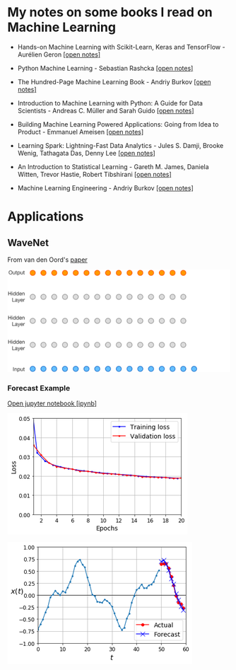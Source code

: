 # My notes on some books I read on Machine Learning

- Hands-on Machine Learning with Scikit-Learn, Keras and TensorFlow - Aurélien Geron [[open notes]](hands-on-ml/notes.md)

- Python Machine Learning - Sebastian Rashcka [[open notes]](python-ml/notes.md)

- The Hundred-Page Machine Learning Book - Andriy Burkov [[open notes]](hundred-page-ml/notes.md)

- Introduction to Machine Learning with Python: A Guide for Data Scientists - Andreas C. Müller and Sarah Guido [[open notes]](intro-ml-python/notes.md)

- Building Machine Learning Powered Applications: Going from Idea to Product - Emmanuel Ameisen [[open notes]](build-ml-app/notes.md)

- Learning Spark: Lightning-Fast Data Analytics - Jules S. Damji, Brooke Wenig, Tathagata Das, Denny Lee [[open notes]](learning-spark/notes.md)

- An Introduction to Statistical Learning - Gareth M. James, Daniela Witten, Trevor Hastie, Robert Tibshirani [[open notes]](intro-statistical-learning/notes.md)

- Machine Learning Engineering - Andriy Burkov [[open notes]](ml-engineering/notes.md)

# Applications

## WaveNet

From van den Oord's [paper](https://arxiv.org/abs/1609.03499)

![wavenet_gif](images/wavenet.gif)

### Forecast Example

[Open jupyter notebook [ipynb]](./examples/time-series-LSTM-GRU-WaveNet.ipynb)

![wavenet_loss](images/wavenet_loss.png)

![wavenet_forecast](images/wavenet_forecast.png)